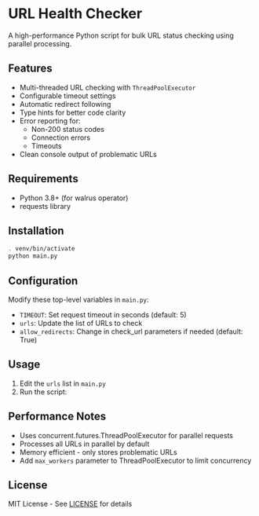 # URL Health Checker

A high-performance Python script for bulk URL status checking using parallel processing.

## Features
- Multi-threaded URL checking with `ThreadPoolExecutor`
- Configurable timeout settings
- Automatic redirect following
- Type hints for better code clarity
- Error reporting for:
  - Non-200 status codes
  - Connection errors
  - Timeouts
- Clean console output of problematic URLs

## Requirements
- Python 3.8+ (for walrus operator)
- requests library

## Installation

```bash
. venv/bin/activate
python main.py
```

## Configuration
Modify these top-level variables in `main.py`:
- `TIMEOUT`: Set request timeout in seconds (default: 5)
- `urls`: Update the list of URLs to check
- `allow_redirects`: Change in check_url parameters if needed (default: True)

## Usage
1. Edit the `urls` list in `main.py`
2. Run the script:

## Performance Notes
- Uses concurrent.futures.ThreadPoolExecutor for parallel requests
- Processes all URLs in parallel by default
- Memory efficient - only stores problematic URLs
- Add `max_workers` parameter to ThreadPoolExecutor to limit concurrency

## License
MIT License - See [LICENSE](LICENSE) for details
